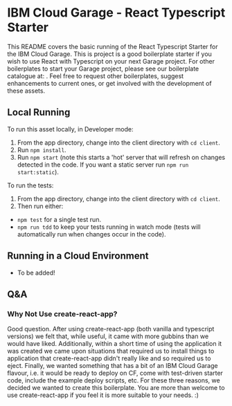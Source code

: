 # IBM Cloud Garage - React Typescript Starter

This README covers the basic running of the React Typescript Starter for the IBM Cloud Garage. This is project is a good boilerplate starter if you wish to use React with Typescript on your next Garage project. For other boilerplates to start your Garage project, please see our boilerplate catalogue at: . Feel free to request other boilerplates, suggest enhancements to current ones, or get involved with the development of these assets.

## Local Running

To run this asset locally, in Developer mode:

1. From the app directory, change into the client directory with `cd client`.
1. Run `npm install`.
1. Run `npm start` (note this starts a 'hot' server that will refresh on changes detected in the code. If you want a static server run `npm run start:static`).

To run the tests:

1. From the app directory, change into the client directory with `cd client`.
1. Then run either:

- `npm test` for a single test run.
- `npm run tdd` to keep your tests running in watch mode (tests will automatically run when changes occur in the code).

## Running in a Cloud Environment

- To be added!

## Q&A

### Why Not Use create-react-app?

Good question. After using create-react-app (both vanilla and typescript versions) we felt that, while useful, it came with more gubbins than we would have liked. Additionally, within a short time of using the application it was created we came upon situations that required us to install things to application that create-react-app didn't really like and so required us to eject. Finally, we wanted something that has a bit of an IBM Cloud Garage flavour, i.e. it would be ready to deploy on CF, come with test-driven starter code, include the example deploy scripts, etc. For these three reasons, we decided we wanted to create this boilerplate.
You are more than welcome to use create-react-app if you feel it is more suitable to your needs. :)
